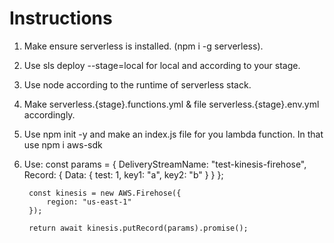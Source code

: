 # Instructions

1. Make ensure serverless is installed. (npm i -g serverless).
2. Use sls deploy --stage=local for local and according to your stage.
3. Use node according to the runtime of serverless stack.
4. Make serverless.{stage}.functions.yml  & file serverless.{stage}.env.yml accordingly.
5. Use npm init -y and make an index.js file for you lambda function. In that use npm i aws-sdk
6. Use:
        const params = {
            DeliveryStreamName: "test-kinesis-firehose",
            Record: {
                Data: {
                    test: 1,
                    key1: "a",
                    key2: "b"
                }
            }
        };

        const kinesis = new AWS.Firehose({
            region: "us-east-1"
        });

        return await kinesis.putRecord(params).promise();